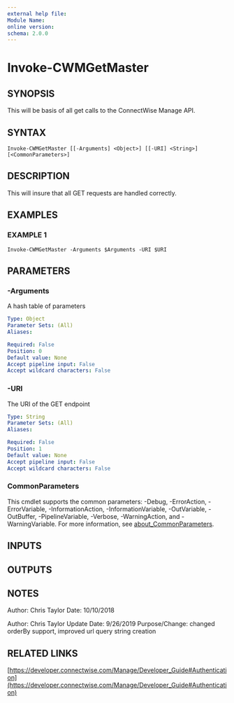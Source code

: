 ```yaml
---
external help file:
Module Name:
online version:
schema: 2.0.0
---
```


# Invoke-CWMGetMaster

## SYNOPSIS
This will be basis of all get calls to the ConnectWise Manage API.

## SYNTAX

```
Invoke-CWMGetMaster [[-Arguments] <Object>] [[-URI] <String>] [<CommonParameters>]
```

## DESCRIPTION
This will insure that all GET requests are handled correctly.

## EXAMPLES

### EXAMPLE 1
```
Invoke-CWMGetMaster -Arguments $Arguments -URI $URI
```

## PARAMETERS

### -Arguments
A hash table of parameters

```yaml
Type: Object
Parameter Sets: (All)
Aliases:

Required: False
Position: 0
Default value: None
Accept pipeline input: False
Accept wildcard characters: False
```

### -URI
The URI of the GET endpoint

```yaml
Type: String
Parameter Sets: (All)
Aliases:

Required: False
Position: 1
Default value: None
Accept pipeline input: False
Accept wildcard characters: False
```

### CommonParameters
This cmdlet supports the common parameters: -Debug, -ErrorAction, -ErrorVariable, -InformationAction, -InformationVariable, -OutVariable, -OutBuffer, -PipelineVariable, -Verbose, -WarningAction, and -WarningVariable. For more information, see [about_CommonParameters](http://go.microsoft.com/fwlink/?LinkID=113216).

## INPUTS

## OUTPUTS

## NOTES
Author: Chris Taylor
Date: 10/10/2018

Author: Chris Taylor
Update Date: 9/26/2019
Purpose/Change: changed orderBy support, improved url query string creation

## RELATED LINKS

[https://developer.connectwise.com/Manage/Developer_Guide#Authentication](https://developer.connectwise.com/Manage/Developer_Guide#Authentication)

